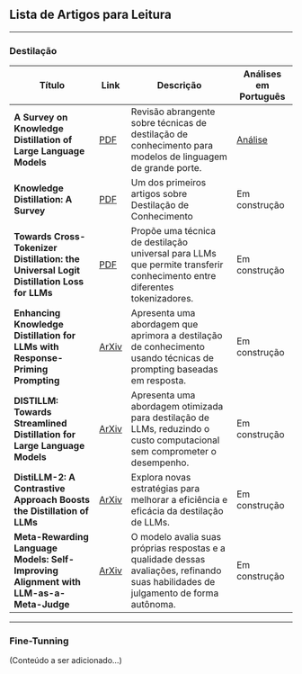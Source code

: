 ## Lista de Artigos para Leitura

---

### Destilação

| **Título** | **Link** | **Descrição** | **Análises em Português** |
|--------|------|-----------|-----------------------|
| **A Survey on Knowledge Distillation of Large Language Models** | [PDF](https://arxiv.org/pdf/2402.13116) | Revisão abrangente sobre técnicas de destilação de conhecimento para modelos de linguagem de grande porte. | [Análise](./analises/SurveyKD.md) |
| **Knowledge Distillation: A Survey** | [PDF](https://arxiv.org/pdf/2006.05525) | Um dos primeiros artigos sobre Destilação de Conhecimento | Em construção |
| **Towards Cross-Tokenizer Distillation: the Universal Logit Distillation Loss for LLMs** | [PDF](https://arxiv.org/pdf/2402.12030) | Propõe uma técnica de destilação universal para LLMs que permite transferir conhecimento entre diferentes tokenizadores. | Em construção |
| **Enhancing Knowledge Distillation for LLMs with Response-Priming Prompting** | [ArXiv](https://arxiv.org/abs/2412.17846) | Apresenta uma abordagem que aprimora a destilação de conhecimento usando técnicas de prompting baseadas em resposta. | Em construção |
| **DISTILLM: Towards Streamlined Distillation for Large Language Models** | [ArXiv](https://arxiv.org/pdf/2402.03898) | Apresenta uma abordagem otimizada para destilação de LLMs, reduzindo o custo computacional sem comprometer o desempenho. | Em construção |
| **DistiLLM-2: A Contrastive Approach Boosts the Distillation of LLMs** | [ArXiv](https://arxiv.org/abs/2503.07067) | Explora novas estratégias para melhorar a eficiência e eficácia da destilação de LLMs. | Em construção |
| **Meta-Rewarding Language Models: Self-Improving Alignment with LLM-as-a-Meta-Judge** | [ArXiv](https://arxiv.org/abs/2407.19594v2) | O modelo avalia suas próprias respostas e a qualidade dessas avaliações, refinando suas habilidades de julgamento de forma autônoma. | Em construção |

---

### Fine-Tunning

(Conteúdo a ser adicionado...)
